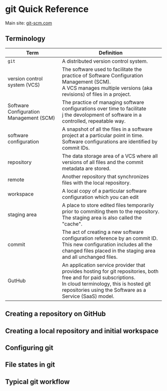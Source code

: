 # git Quick Reference
Main site: [git-scm.com](https://git-scm.com/)

## Terminology
Term | Definition
--- | ---
<code>git</code> | A distributed version control system.
version control system (VCS) | The software used to facilitate the practice of Software Configuration Management (SCM).</br>A VCS manages multiple versions (aka revisions) of files in a project.
Software Configuration Management (SCM) | The practice of managing software configurations over time to facilitate</br>j the devolopment of software in a controlled, repeatable way.
software configuration | A snapshot of all the files in a software project at a particular point in time.</br>Software configurations are identified by commit IDs.
repository | The data storage area of a VCS where all versions of all files and the commit metadata are stored.
remote | Another repository that synchronizes files with the local repository.
workspace | A local copy of a particular software configuration which you can edit
staging area | A place to store edited files temporarily prior to commiting them to the repository.  The staging area is also called the "cache".
commit | The act of creating a new software configuration reference by an commit ID.</br>This new configuration includes all the changed files placed in the staging area</br>and all unchanged files.
GutHub | An application service provider that provides hosting for git repositories, both free and for paid subscriptions.</br>In cloud terminology, this is hosted git repositories using the Software as a Service (SaaS) model.

## Creating a repository on GitHub

## Creating a local repository and initial workspace

## Configuring git

## File states in git

## Typical git workflow

